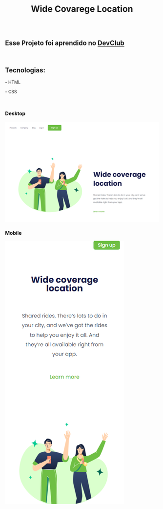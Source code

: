 <h1 align="center">Wide Covarege Location</h1>
<br>
<br>
<h2>Esse Projeto foi aprendido no <a href="https://rodolfomori.com.br/devclub/">DevClub</a> </h2>
<br>
<h2>Tecnologias:</h2>
<p>- HTML</p>
<p>- CSS</p>
<br>
<h3>Desktop</h3>
<img src="./assets/wide-coverag-location-desktop.png" />
<br>
<h3>Mobile</h3>
<img src="./assets/wide-coverag-location-mobile.png" />
